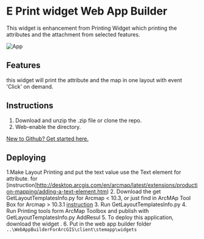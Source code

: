 # E Print widget Web App Builder
This widget is enhancement from Printing Widget which printing the attributes and the attachment from selected features. 



![App](https://raw.github.com/Esri/map-gallery-template-js/master/Resources/item.png)

## Features
this widget will print the attribute and the map in one layout with event 'Click' on demand.

## Instructions

1. Download and unzip the .zip file or clone the repo.
2. Web-enable the directory.

[New to Github? Get started here.](https://github.com/)

## Deploying
1.Make Layout Printing and put the text value use the Text element for attribute. for [instruction]http://desktop.arcgis.com/en/arcmap/latest/extensions/production-mapping/adding-a-text-element.htm)
2. Download the get GetLayoutTemplatesInfo.py for Arcmap < 10.3, or just find in ArcMAp Tool Box for Arcmap > 10.3.1 [instruction](https://github.com/arcpy/sample-gp-tools/tree/master/GetLayoutTemplatesInfo)
3. Run GetLayoutTemplatesInfo.py
4. Run Printing tools form ArcMap Toolbox and publish with GetLayoutTemplatesInfo.py AddResul
5. To deploy this application, download the widget .
6. Put in the web app builder folder `..\WebAppBuilderForArcGIS\client\stemapp\widgets`




